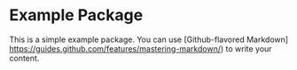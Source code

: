 # Example Package
This is a simple example package.
You can use [Github-flavored Markdown]
https://guides.github.com/features/mastering-markdown/)
to write your content.